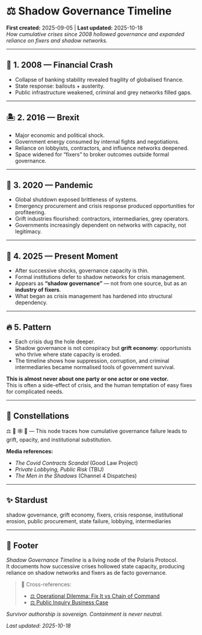 # ⚖️ Shadow Governance Timeline  
**First created:** 2025-09-05 | **Last updated:** 2025-10-18  
*How cumulative crises since 2008 hollowed governance and expanded reliance on fixers and shadow networks.*

---

## 🤑 1. 2008 — Financial Crash  
- Collapse of banking stability revealed fragility of globalised finance.  
- State response: bailouts + austerity.  
- Public infrastructure weakened, criminal and grey networks filled gaps.  

---

## 🏝️ 2. 2016 — Brexit  
- Major economic and political shock.  
- Government energy consumed by internal fights and negotiations.  
- Reliance on lobbyists, contractors, and influence networks deepened.  
- Space widened for “fixers” to broker outcomes outside formal governance.  

---

## 🦠 3. 2020 — Pandemic  
- Global shutdown exposed brittleness of systems.  
- Emergency procurement and crisis response produced opportunities for profiteering.  
- Grift industries flourished: contractors, intermediaries, grey operators.  
- Governments increasingly dependent on networks with capacity, not legitimacy.  

---

## 🪼 4. 2025 — Present Moment  
- After successive shocks, governance capacity is thin.  
- Formal institutions defer to shadow networks for crisis management.  
- Appears as **“shadow governance”** — not from one source, but as an **industry of fixers**.  
- What began as crisis management has hardened into structural dependency.  

---

## 🔥 5. Pattern  
- Each crisis dug the hole deeper.  
- Shadow governance is not conspiracy but **grift economy**: opportunists who thrive where state capacity is eroded.  
- The timeline shows how suppression, corruption, and criminal intermediaries became normalised tools of government survival.  

**This is almost never about one party or one actor or one vector.**  
This is often a side-effect of crisis, and the human temptation of easy fixes for complicated needs.

---

## 🌌 Constellations  
⚖️ 🪬 🕸️ 🧿 — This node traces how cumulative governance failure leads to grift, opacity, and institutional substitution.

**Media references:**  
- *The Covid Contracts Scandal* (Good Law Project)  
- *Private Lobbying, Public Risk* (TBIJ)  
- *The Men in the Shadows* (Channel 4 Dispatches)

---

## ✨ Stardust  
shadow governance, grift economy, fixers, crisis response, institutional erosion, public procurement, state failure, lobbying, intermediaries

---

## 🏮 Footer  

*Shadow Governance Timeline* is a living node of the Polaris Protocol.  
It documents how successive crises hollowed state capacity, producing reliance on shadow networks and fixers as de facto governance.

> 📡 Cross-references:
> 
> - [⚖️ Operational Dilemma: Fix It vs Chain of Command](../💫_Containment_Logic/⚖️_operational_dilemma_fixit_vs_chain_of_command.md)  
> - [⚖️ Public Inquiry Business Case](./⚖️_public_inquiry_business_case.md)

*Survivor authorship is sovereign. Containment is never neutral.*  

_Last updated: 2025-10-18_
